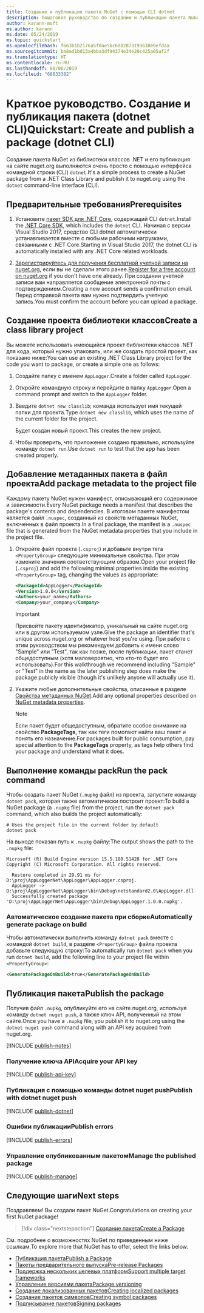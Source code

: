 ```yaml
---
title: Создание и публикация пакета NuGet с помощью CLI dotnet
description: Пошаговое руководство по созданию и публикации пакета NuGet с помощью .NET Core CLI — dotnet.
author: karann-msft
ms.author: karann
ms.date: 05/24/2019
ms.topic: quickstart
ms.openlocfilehash: f663b1b2176a5f0ae5bc6d82873193638e0efdaa
ms.sourcegitcommit: ba8ad1bd13a4bba3df94374e34e20c425a05af2f
ms.translationtype: HT
ms.contentlocale: ru-RU
ms.lasthandoff: 08/06/2019
ms.locfileid: "68833382"
---
```

# <a name="quickstart-create-and-publish-a-package-dotnet-cli"></a><span data-ttu-id="a0978-103">Краткое руководство. Создание и публикация пакета (dotnet CLI)</span><span class="sxs-lookup"><span data-stu-id="a0978-103">Quickstart: Create and publish a package (dotnet CLI)</span></span>

<span data-ttu-id="a0978-104">Создание пакета NuGet из библиотеки классов .NET и его публикация на сайте nuget.org выполняются очень просто с помощью интерфейса командной строки (CLI) `dotnet`.</span><span class="sxs-lookup"><span data-stu-id="a0978-104">It's a simple process to create a NuGet package from a .NET Class Library and publish it to nuget.org using the `dotnet` command-line interface (CLI).</span></span>

## <a name="prerequisites"></a><span data-ttu-id="a0978-105">Предварительные требования</span><span class="sxs-lookup"><span data-stu-id="a0978-105">Prerequisites</span></span>

1. <span data-ttu-id="a0978-106">Установите [пакет SDK для .NET Core](https://www.microsoft.com/net/download/), содержащий CLI `dotnet`.</span><span class="sxs-lookup"><span data-stu-id="a0978-106">Install the [.NET Core SDK](https://www.microsoft.com/net/download/), which includes the `dotnet` CLI.</span></span> <span data-ttu-id="a0978-107">Начиная с версии Visual Studio 2017, средство CLI dotnet автоматически устанавливается вместе с любыми рабочими нагрузками, связанными с .NET Core.</span><span class="sxs-lookup"><span data-stu-id="a0978-107">Starting in Visual Studio 2017, the dotnet CLI is automatically installed with any .NET Core related workloads.</span></span>

1. <span data-ttu-id="a0978-108">[Зарегистрируйтесь для получения бесплатной учетной записи на nuget.org](https://www.nuget.org/users/account/LogOn?returnUrl=%2F), если вы не сделали этого ранее.</span><span class="sxs-lookup"><span data-stu-id="a0978-108">[Register for a free account on nuget.org](https://www.nuget.org/users/account/LogOn?returnUrl=%2F) if you don't have one already.</span></span> <span data-ttu-id="a0978-109">При создании учетной записи вам направляется сообщение электронной почты с подтверждением.</span><span class="sxs-lookup"><span data-stu-id="a0978-109">Creating a new account sends a confirmation email.</span></span> <span data-ttu-id="a0978-110">Перед отправкой пакета вам нужно подтвердить учетную запись.</span><span class="sxs-lookup"><span data-stu-id="a0978-110">You must confirm the account before you can upload a package.</span></span>

## <a name="create-a-class-library-project"></a><span data-ttu-id="a0978-111">Создание проекта библиотеки классов</span><span class="sxs-lookup"><span data-stu-id="a0978-111">Create a class library project</span></span>

<span data-ttu-id="a0978-112">Вы можете использовать имеющийся проект библиотеки классов .NET для кода, который нужно упаковать, или же создать простой проект, как показано ниже:</span><span class="sxs-lookup"><span data-stu-id="a0978-112">You can use an existing .NET Class Library project for the code you want to package, or create a simple one as follows:</span></span>

1. <span data-ttu-id="a0978-113">Создайте папку с именем `AppLogger`.</span><span class="sxs-lookup"><span data-stu-id="a0978-113">Create a folder called `AppLogger`.</span></span>

1. <span data-ttu-id="a0978-114">Откройте командную строку и перейдите в папку `AppLogger`.</span><span class="sxs-lookup"><span data-stu-id="a0978-114">Open a command prompt and switch to the `AppLogger` folder.</span></span>

1. <span data-ttu-id="a0978-115">Введите `dotnet new classlib`; команда использует имя текущей папки для проекта.</span><span class="sxs-lookup"><span data-stu-id="a0978-115">Type `dotnet new classlib`, which uses the name of the current folder for the project.</span></span>

   <span data-ttu-id="a0978-116">Будет создан новый проект.</span><span class="sxs-lookup"><span data-stu-id="a0978-116">This creates the new project.</span></span>

1. <span data-ttu-id="a0978-117">Чтобы проверить, что приложение создано правильно, используйте команду `dotnet run`.</span><span class="sxs-lookup"><span data-stu-id="a0978-117">Use `dotnet run` to test that the app has been created properly.</span></span>

## <a name="add-package-metadata-to-the-project-file"></a><span data-ttu-id="a0978-118">Добавление метаданных пакета в файл проекта</span><span class="sxs-lookup"><span data-stu-id="a0978-118">Add package metadata to the project file</span></span>

<span data-ttu-id="a0978-119">Каждому пакету NuGet нужен манифест, описывающий его содержимое и зависимости.</span><span class="sxs-lookup"><span data-stu-id="a0978-119">Every NuGet package needs a manifest that describes the package's contents and dependencies.</span></span> <span data-ttu-id="a0978-120">В итоговом пакете манифестом является файл `.nuspec`, созданный из свойств метаданных NuGet, включенных в файл проекта.</span><span class="sxs-lookup"><span data-stu-id="a0978-120">In a final package, the manifest is a `.nuspec` file that is generated from the NuGet metadata properties that you include in the project file.</span></span>

1. <span data-ttu-id="a0978-121">Откройте файл проекта (`.csproj`) и добавьте внутри тега `<PropertyGroup>` следующие минимальные свойства. При этом измените значения соответствующим образом.</span><span class="sxs-lookup"><span data-stu-id="a0978-121">Open your project file (`.csproj`) and add the following minimal properties inside the existing `<PropertyGroup>` tag, changing the values as appropriate:</span></span>

    ```xml
    <PackageId>AppLogger</PackageId>
    <Version>1.0.0</Version>
    <Authors>your_name</Authors>
    <Company>your_company</Company>
    ```

    > [!Important]
    > <span data-ttu-id="a0978-122">Присвойте пакету идентификатор, уникальный на сайте nuget.org или в другом используемом узле.</span><span class="sxs-lookup"><span data-stu-id="a0978-122">Give the package an identifier that's unique across nuget.org or whatever host you're using.</span></span> <span data-ttu-id="a0978-123">При работе с этим руководством мы рекомендуем добавить к имени слово "Sample" или "Test", так как позже, после публикации, пакет станет общедоступным (хотя маловероятно, что кто-то будет его использовать).</span><span class="sxs-lookup"><span data-stu-id="a0978-123">For this walkthrough we recommend including "Sample" or "Test" in the name as the later publishing step does make the package publicly visible (though it's unlikely anyone will actually use it).</span></span>

1. <span data-ttu-id="a0978-124">Укажите любые дополнительные свойства, описанные в разделе [Свойства метаданных NuGet](/dotnet/core/tools/csproj#nuget-metadata-properties).</span><span class="sxs-lookup"><span data-stu-id="a0978-124">Add any optional properties described on [NuGet metadata properties](/dotnet/core/tools/csproj#nuget-metadata-properties).</span></span>

    > [!Note]
    > <span data-ttu-id="a0978-125">Если пакет будет общедоступным, обратите особое внимание на свойство **PackageTags**, так как теги помогают найти ваш пакет и понять его назначение.</span><span class="sxs-lookup"><span data-stu-id="a0978-125">For packages built for public consumption, pay special attention to the **PackageTags** property, as tags help others find your package and understand what it does.</span></span>

## <a name="run-the-pack-command"></a><span data-ttu-id="a0978-126">Выполнение команды pack</span><span class="sxs-lookup"><span data-stu-id="a0978-126">Run the pack command</span></span>

<span data-ttu-id="a0978-127">Чтобы создать пакет NuGet (`.nupkg` файл) из проекта, запустите команду `dotnet pack`, которая также автоматически построит проект:</span><span class="sxs-lookup"><span data-stu-id="a0978-127">To build a NuGet package (a `.nupkg` file) from the project, run the `dotnet pack` command, which also builds the project automatically:</span></span>

```cli
# Uses the project file in the current folder by default
dotnet pack
```

<span data-ttu-id="a0978-128">На выходе показан путь к `.nupkg` файлу:</span><span class="sxs-lookup"><span data-stu-id="a0978-128">The output shows the path to the `.nupkg` file:</span></span>

```output
Microsoft (R) Build Engine version 15.5.180.51428 for .NET Core
Copyright (C) Microsoft Corporation. All rights reserved.

  Restore completed in 29.91 ms for D:\proj\AppLoggerNet\AppLogger\AppLogger.csproj.
  AppLogger -> D:\proj\AppLoggerNet\AppLogger\bin\Debug\netstandard2.0\AppLogger.dll
  Successfully created package 'D:\proj\AppLoggerNet\AppLogger\bin\Debug\AppLogger.1.0.0.nupkg'.
```

### <a name="automatically-generate-package-on-build"></a><span data-ttu-id="a0978-129">Автоматическое создание пакета при сборке</span><span class="sxs-lookup"><span data-stu-id="a0978-129">Automatically generate package on build</span></span>

<span data-ttu-id="a0978-130">Чтобы автоматически выполнить команду `dotnet pack` вместе с командой `dotnet build`, в разделе `<PropertyGroup>` файла проекта добавьте следующую строку:</span><span class="sxs-lookup"><span data-stu-id="a0978-130">To automatically run `dotnet pack` when you run `dotnet build`, add the following line to your project file within `<PropertyGroup>`:</span></span>

```xml
<GeneratePackageOnBuild>true</GeneratePackageOnBuild>
```

## <a name="publish-the-package"></a><span data-ttu-id="a0978-131">Публикация пакета</span><span class="sxs-lookup"><span data-stu-id="a0978-131">Publish the package</span></span>

<span data-ttu-id="a0978-132">Получив файл `.nupkg`, опубликуйте его на сайте nuget.org, используя команду `dotnet nuget push`, а также ключ API, полученный на этом сайте.</span><span class="sxs-lookup"><span data-stu-id="a0978-132">Once you have a `.nupkg` file, you publish it to nuget.org using the `dotnet nuget push` command along with an API key acquired from nuget.org.</span></span>

[!INCLUDE [publish-notes](includes/publish-notes.md)]

### <a name="acquire-your-api-key"></a><span data-ttu-id="a0978-133">Получение ключа API</span><span class="sxs-lookup"><span data-stu-id="a0978-133">Acquire your API key</span></span>

[!INCLUDE [publish-api-key](includes/publish-api-key.md)]

### <a name="publish-with-dotnet-nuget-push"></a><span data-ttu-id="a0978-134">Публикация с помощью команды dotnet nuget push</span><span class="sxs-lookup"><span data-stu-id="a0978-134">Publish with dotnet nuget push</span></span>

[!INCLUDE [publish-dotnet](includes/publish-dotnet.md)]

### <a name="publish-errors"></a><span data-ttu-id="a0978-135">Ошибки публикации</span><span class="sxs-lookup"><span data-stu-id="a0978-135">Publish errors</span></span>

[!INCLUDE [publish-errors](includes/publish-errors.md)]

### <a name="manage-the-published-package"></a><span data-ttu-id="a0978-136">Управление опубликованным пакетом</span><span class="sxs-lookup"><span data-stu-id="a0978-136">Manage the published package</span></span>

[!INCLUDE [publish-manage](includes/publish-manage.md)]

## <a name="next-steps"></a><span data-ttu-id="a0978-137">Следующие шаги</span><span class="sxs-lookup"><span data-stu-id="a0978-137">Next steps</span></span>

<span data-ttu-id="a0978-138">Поздравляем! Вы создали пакет NuGet.</span><span class="sxs-lookup"><span data-stu-id="a0978-138">Congratulations on creating your first NuGet package!</span></span>

> [!div class="nextstepaction"]
> [<span data-ttu-id="a0978-139">Создание пакета</span><span class="sxs-lookup"><span data-stu-id="a0978-139">Create a Package</span></span>](../create-packages/creating-a-package-dotnet-cli.md)

<span data-ttu-id="a0978-140">См. подробнее о возможностях NuGet по приведенным ниже ссылкам.</span><span class="sxs-lookup"><span data-stu-id="a0978-140">To explore more that NuGet has to offer, select the links below.</span></span>

- [<span data-ttu-id="a0978-141">Публикация пакета</span><span class="sxs-lookup"><span data-stu-id="a0978-141">Publish a Package</span></span>](../nuget-org/publish-a-package.md)
- [<span data-ttu-id="a0978-142">Пакеты предварительного выпуска</span><span class="sxs-lookup"><span data-stu-id="a0978-142">Pre-release Packages</span></span>](../create-packages/Prerelease-Packages.md)
- [<span data-ttu-id="a0978-143">Поддержка нескольких целевых платформ</span><span class="sxs-lookup"><span data-stu-id="a0978-143">Support multiple target frameworks</span></span>](../create-packages/multiple-target-frameworks-project-file.md)
- [<span data-ttu-id="a0978-144">Управление версиями пакета</span><span class="sxs-lookup"><span data-stu-id="a0978-144">Package versioning</span></span>](../reference/package-versioning.md)
- [<span data-ttu-id="a0978-145">Создание локализованных пакетов</span><span class="sxs-lookup"><span data-stu-id="a0978-145">Creating localized packages</span></span>](../create-packages/creating-localized-packages.md)
- [<span data-ttu-id="a0978-146">Создание пакетов символов</span><span class="sxs-lookup"><span data-stu-id="a0978-146">Creating symbol packages</span></span>](../create-packages/symbol-packages-snupkg.md)
- [<span data-ttu-id="a0978-147">Подписывание пакетов</span><span class="sxs-lookup"><span data-stu-id="a0978-147">Signing packages</span></span>](../create-packages/Sign-a-package.md)
